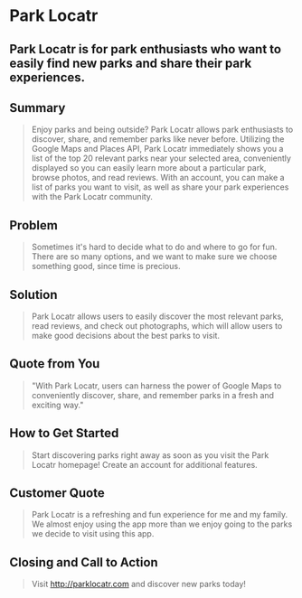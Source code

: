 # Park Locatr #

<!-- 
> This material was originally posted [here](http://www.quora.com/What-is-Amazons-approach-to-product-development-and-product-management). It is reproduced here for posterities sake.

There is an approach called "working backwards" that is widely used at Amazon. They work backwards from the customer, rather than starting with an idea for a product and trying to bolt customers onto it. While working backwards can be applied to any specific product decision, using this approach is especially important when developing new products or features.

For new initiatives a product manager typically starts by writing an internal press release announcing the finished product. The target audience for the press release is the new/updated product's customers, which can be retail customers or internal users of a tool or technology. Internal press releases are centered around the customer problem, how current solutions (internal or external) fail, and how the new product will blow away existing solutions.

If the benefits listed don't sound very interesting or exciting to customers, then perhaps they're not (and shouldn't be built). Instead, the product manager should keep iterating on the press release until they've come up with benefits that actually sound like benefits. Iterating on a press release is a lot less expensive than iterating on the product itself (and quicker!).

If the press release is more than a page and a half, it is probably too long. Keep it simple. 3-4 sentences for most paragraphs. Cut out the fat. Don't make it into a spec. You can accompany the press release with a FAQ that answers all of the other business or execution questions so the press release can stay focused on what the customer gets. My rule of thumb is that if the press release is hard to write, then the product is probably going to suck. Keep working at it until the outline for each paragraph flows. 

Oh, and I also like to write press-releases in what I call "Oprah-speak" for mainstream consumer products. Imagine you're sitting on Oprah's couch and have just explained the product to her, and then you listen as she explains it to her audience. That's "Oprah-speak", not "Geek-speak".

Once the project moves into development, the press release can be used as a touchstone; a guiding light. The product team can ask themselves, "Are we building what is in the press release?" If they find they're spending time building things that aren't in the press release (overbuilding), they need to ask themselves why. This keeps product development focused on achieving the customer benefits and not building extraneous stuff that takes longer to build, takes resources to maintain, and doesn't provide real customer benefit (at least not enough to warrant inclusion in the press release).
 -->
 
## Park Locatr is for park enthusiasts who want to easily find new parks and share their park experiences. ##

## Summary ##
  > Enjoy parks and being outside? Park Locatr allows park enthusiasts to discover, share, and remember parks like never before. Utilizing the Google Maps and Places API, Park Locatr immediately shows you a list of the top 20 relevant parks near your selected area, conveniently displayed so you can easily learn more about a particular park, browse photos, and read reviews. With an account, you can make a list of parks you want to visit, as well as share your park experiences with the Park Locatr community.

## Problem ##
  > Sometimes it's hard to decide what to do and where to go for fun. There are so many options, and we want to make sure we choose something good, since time is precious. 

## Solution ##
  > Park Locatr allows users to easily discover the most relevant parks, read reviews, and check out photographs, which will allow users to make good decisions about the best parks to visit.

## Quote from You ##
  > "With Park Locatr, users can harness the power of Google Maps to conveniently discover, share, and remember parks in a fresh and exciting way."

## How to Get Started ##
  > Start discovering parks right away as soon as you visit the Park Locatr homepage! Create an account for additional features.

## Customer Quote ##
  > Park Locatr is a refreshing and fun experience for me and my family. We almost enjoy using the app more than we enjoy going to the parks we decide to visit using this app.

## Closing and Call to Action ##
  > Visit http://parklocatr.com and discover new parks today!
